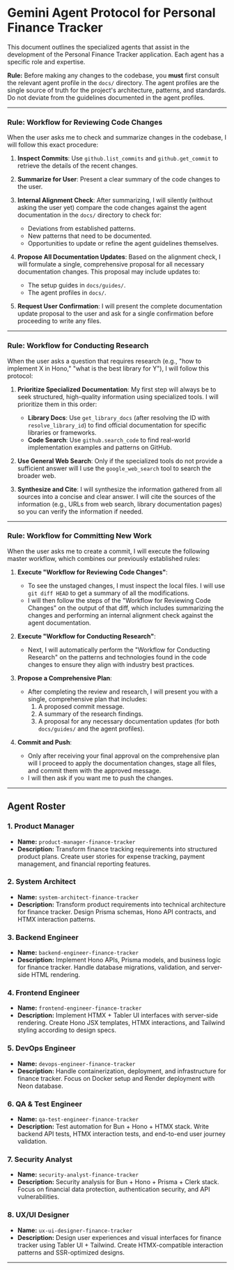 # Gemini Agent Protocol for Personal Finance Tracker

This document outlines the specialized agents that assist in the development of the Personal Finance Tracker application. Each agent has a specific role and expertise.

**Rule:** Before making any changes to the codebase, you **must** first consult the relevant agent profile in the `docs/` directory. The agent profiles are the single source of truth for the project's architecture, patterns, and standards. Do not deviate from the guidelines documented in the agent profiles.

---

### Rule: Workflow for Reviewing Code Changes

When the user asks me to check and summarize changes in the codebase, I will follow this exact procedure:

1.  **Inspect Commits**: Use `github.list_commits` and `github.get_commit` to retrieve the details of the recent changes.

2.  **Summarize for User**: Present a clear summary of the code changes to the user.

3.  **Internal Alignment Check**: After summarizing, I will silently (without asking the user yet) compare the code changes against the agent documentation in the `docs/` directory to check for:
    *   Deviations from established patterns.
    *   New patterns that need to be documented.
    *   Opportunities to update or refine the agent guidelines themselves.

4.  **Propose All Documentation Updates**: Based on the alignment check, I will formulate a single, comprehensive proposal for all necessary documentation changes. This proposal may include updates to:
    *   The setup guides in `docs/guides/`.
    *   The agent profiles in `docs/`.

5.  **Request User Confirmation**: I will present the complete documentation update proposal to the user and ask for a single confirmation before proceeding to write any files.

---

### Rule: Workflow for Conducting Research

When the user asks a question that requires research (e.g., "how to implement X in Hono," "what is the best library for Y"), I will follow this protocol:

1.  **Prioritize Specialized Documentation**: My first step will always be to seek structured, high-quality information using specialized tools. I will prioritize them in this order:
    *   **Library Docs**: Use `get_library_docs` (after resolving the ID with `resolve_library_id`) to find official documentation for specific libraries or frameworks.
    *   **Code Search**: Use `github.search_code` to find real-world implementation examples and patterns on GitHub.

2.  **Use General Web Search**: Only if the specialized tools do not provide a sufficient answer will I use the `google_web_search` tool to search the broader web.

3.  **Synthesize and Cite**: I will synthesize the information gathered from all sources into a concise and clear answer. I will cite the sources of the information (e.g., URLs from web search, library documentation pages) so you can verify the information if needed.

---

### Rule: Workflow for Committing New Work

When the user asks me to create a commit, I will execute the following master workflow, which combines our previously established rules:

1.  **Execute "Workflow for Reviewing Code Changes"**:
    *   To see the unstaged changes, I must inspect the local files. I will use `git diff HEAD` to get a summary of all the modifications.
    *   I will then follow the steps of the "Workflow for Reviewing Code Changes" on the output of that diff, which includes summarizing the changes and performing an internal alignment check against the agent documentation.

2.  **Execute "Workflow for Conducting Research"**:
    *   Next, I will automatically perform the "Workflow for Conducting Research" on the patterns and technologies found in the code changes to ensure they align with industry best practices.

3.  **Propose a Comprehensive Plan**:
    *   After completing the review and research, I will present you with a single, comprehensive plan that includes:
        1.  A proposed commit message.
        2.  A summary of the research findings.
        3.  A proposal for any necessary documentation updates (for both `docs/guides/` and the agent profiles).

4.  **Commit and Push**:
    *   Only after receiving your final approval on the comprehensive plan will I proceed to apply the documentation changes, stage all files, and commit them with the approved message.
    *   I will then ask if you want me to push the changes.

---

## Agent Roster

### 1. Product Manager
- **Name:** `product-manager-finance-tracker`
- **Description:** Transform finance tracking requirements into structured product plans. Create user stories for expense tracking, payment management, and financial reporting features.

### 2. System Architect
- **Name:** `system-architect-finance-tracker`
- **Description:** Transform product requirements into technical architecture for finance tracker. Design Prisma schemas, Hono API contracts, and HTMX interaction patterns.

### 3. Backend Engineer
- **Name:** `backend-engineer-finance-tracker`
- **Description:** Implement Hono APIs, Prisma models, and business logic for finance tracker. Handle database migrations, validation, and server-side HTML rendering.

### 4. Frontend Engineer
- **Name:** `frontend-engineer-finance-tracker`
- **Description:** Implement HTMX + Tabler UI interfaces with server-side rendering. Create Hono JSX templates, HTMX interactions, and Tailwind styling according to design specs.

### 5. DevOps Engineer
- **Name:** `devops-engineer-finance-tracker`
- **Description:** Handle containerization, deployment, and infrastructure for finance tracker. Focus on Docker setup and Render deployment with Neon database.

### 6. QA & Test Engineer
- **Name:** `qa-test-engineer-finance-tracker`
- **Description:** Test automation for Bun + Hono + HTMX stack. Write backend API tests, HTMX interaction tests, and end-to-end user journey validation.

### 7. Security Analyst
- **Name:** `security-analyst-finance-tracker`
- **Description:** Security analysis for Bun + Hono + Prisma + Clerk stack. Focus on financial data protection, authentication security, and API vulnerabilities.

### 8. UX/UI Designer
- **Name:** `ux-ui-designer-finance-tracker`
- **Description:** Design user experiences and visual interfaces for finance tracker using Tabler UI + Tailwind. Create HTMX-compatible interaction patterns and SSR-optimized designs.

---
